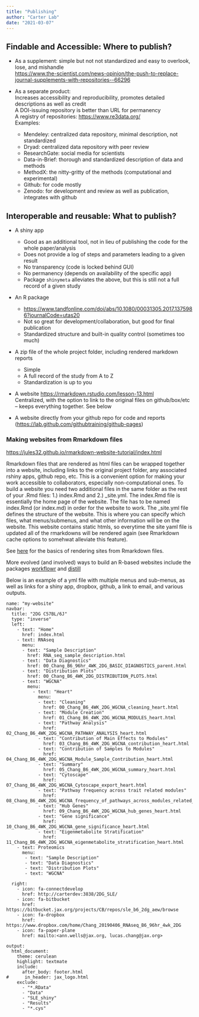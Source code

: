 ```yaml
---
title: "Publishing"
author: "Carter Lab"
date: "2021-03-07"
---
```




## Findable and Accessible: Where to publish?

* As a supplement: simple but not not standardized and easy to overlook, lose, and mishandle  
https://www.the-scientist.com/news-opinion/the-push-to-replace-journal-supplements-with-repositories--66296

* As a separate product:  
Increases accessibility and reproducibility, promotes detailed descriptions as well as credit  
  A DOI-issuing repository is better than URL for permanency  
  A registry of repositories: https://www.re3data.org/  
  Examples:  
    * Mendeley: centralized data repository, minimal description, not standardized  
    * Dryad: centralized data repository with peer review  
    * ResearchGate: social media for scientists  
    * Data-in-Brief: thorough and standardized description of data and methods  
    * MethodX: the nitty-gritty of the methods (computational and experimental)  
    * Github: for code mostly  
    * Zenodo: for development and review as well as publication, integrates with github  

## Interoperable and reusable: What to publish?

* A shiny app  
  * Good as an additional tool, not in lieu of publishing the code for the whole paper/analysis  
  * Does not provide a log of steps and parameters leading to a given result  
  * No transparency (code is locked behind GUI)  
  * No permanency (depends on availability of the specific app)  
  * Package ```shinymeta``` alleviates the above, but this is still not a full record of a given study  

* An R package 	
  * https://www.tandfonline.com/doi/abs/10.1080/00031305.2017.1375986?journalCode=utas20   
  * Not so great for development/collaboration, but good for final publication  
  * Standardized structure and built-in quality control (sometimes too much)  

* A zip file of the whole project folder, including rendered markdown reports  
  * Simple  
  * A full record of the study from A to Z  
  * Standardization is up to you

* A website	https://rmarkdown.rstudio.com/lesson-13.html  
  Centralized, with the option to link to the original files on github/box/etc – keeps everything together. See below

* A website directly from your github repo for code and reports (https://lab.github.com/githubtraining/github-pages)

### Making websites from Rmarkdown files

https://jules32.github.io/rmarkdown-website-tutorial/index.html  

Rmarkdown files that are rendered as html files can be wrapped together into a website, including links to the original project folder, any associated rshiny apps, github repo, etc. This is a convenient option for making your work accessible to collaborators, especially non-computational ones. To build a website you need two additional files in the same folder as the rest of your .Rmd files: 1.) index.Rmd and 2.) _site.yml. The index.Rmd file is essentially the home page of the website. The file has to be named index.Rmd (or index.md) in order for the website to work. The _site.yml file defines the structure of the website. This is where you can specify which files, what menus/submenus, and what other information will be on the website. This website contains static htmls, so everytime the site yaml file is updated all of the rmarkdowns will be rendered again (see Rmarkdown cache options to somehwat alleviate this feature).

See [here](https://bookdown.org/yihui/rmarkdown/rmarkdown-site.html) for the basics of rendering sites from Rmarkdown files. 

More evolved (and involved) ways to build an R-based websites include the packages [workflowr](https://jdblischak.github.io/workflowr/index.html) and [distill](https://rstudio.github.io/distill/)

Below is an example of a yml file with multiple menus and sub-menus, as well as links for a shiny app, dropbox, github, a link to email, and various outputs.

```
name: "my-website"
navbar:
  title: "2DG C57BL/6J"
  type: "inverse"
  left:
    - text: "Home"
      href: index.html
    - text: RNAseq
      menu:
      - text: "Sample Description"
        href: RNA_seq_sample_description.html
      - text: "Data Diagnostics"
        href: 00_Chang_B6_96hr_4WK_2DG_BASIC_DIAGNOSTICS_parent.html
      - text: "Distribution Plots"
        href: 00_Chang_B6_4WK_2DG_DISTRIBUTION_PLOTS.html
      - text: "WGCNA"
        menu:
          - text: "Heart"
            menu:
            - text: "Cleaning"
              href: 00_Chang_B6_4WK_2DG_WGCNA_cleaning_heart.html
            - text: "Module Creation"
              href: 01_Chang_B6_4WK_2DG_WGCNA_MODULES_heart.html
            - text: "Pathway Analysis"
              href: 02_Chang_B6_4WK_2DG_WGCNA_PATHWAY_ANALYSIS_heart.html 
            - text: "Contribution of Main Effects to Modules"
              href: 03_Chang_B6_4WK_2DG_WGCNA_contribution_heart.html
            - text: "Contribution of Samples to Modules"
              href: 04_Chang_B6_4WK_2DG_WGCNA_Module_Sample_Contribution_heart.html
            - text: "Summary"
              href: 05_Chang_B6_4WK_2DG_WGCNA_summary_heart.html
            - text: "Cytoscape"
              href: 07_Chang_B6_4WK_2DG_WGCNA_Cytoscape_export_heart.html
            - text: "Pathway frequency across trait related modules"
              href: 08_Chang_B6_4WK_2DG_WGCNA_frequency_of_pathways_across_modules_related_to_traits_heart.html
            - text: "Hub Genes"
              href: 09_Chang_B6_4WK_2DG_WGCNA_hub_genes_heart.html
            - text: "Gene significance"
              href: 10_Chang_B6_4WK_2DG_WGCNA_gene_significance_heart.html
            - text: "Eigenmetabolite Stratification"
              href: 11_Chang_B6_4WK_2DG_WGCNA_eigenmetabolite_stratification_heart.html
    - text: Proteomics
      menu:
       - text: "Sample Description"
       - text: "Data Diagnostics"
       - text: "Distribution Plots"
       - text: "WGCNA"

  right:
    - icon: fa-connectdevelop
      href: http://carterdev:3838/2DG_SLE/
    - icon: fa-bitbucket
      href: https://bitbucket.jax.org/projects/CB/repos/sle_b6_2dg_aew/browse
    - icon: fa-dropbox
      href: https://www.dropbox.com/home/Chang_20190406_RNAseq_B6_96hr_4wk_2DG
    - icon: fa-paper-plane
      href: mailto:<ann.wells@jax.org, lucas.chang@jax.org>
      
output:
  html_document:
    theme: cerulean
    highlight: textmate
    include:
      after_body: footer.html
#      in_header: jax_logo.html
    exclude:
      - "*.RData"
      - "Data"
      - "SLE_shiny"
      - "Results"
      - "*.cys"
```
